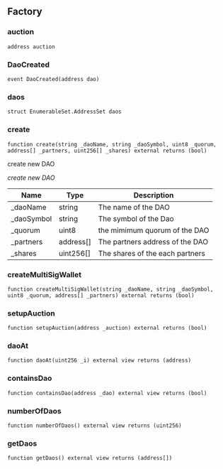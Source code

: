 

## Factory

### auction

```solidity
address auction
```

### DaoCreated

```solidity
event DaoCreated(address dao)
```

### daos

```solidity
struct EnumerableSet.AddressSet daos
```

### create

```solidity
function create(string _daoName, string _daoSymbol, uint8 _quorum, address[] _partners, uint256[] _shares) external returns (bool)
```

create new DAO

_create new DAO_

| Name | Type | Description |
| ---- | ---- | ----------- |
| _daoName | string | The name of the DAO |
| _daoSymbol | string | The symbol of the Dao |
| _quorum | uint8 | the mimimum quorum of the DAO |
| _partners | address[] | The partners address of the DAO |
| _shares | uint256[] | The shares of the each partners |

### createMultiSigWallet

```solidity
function createMultiSigWallet(string _daoName, string _daoSymbol, uint8 _quorum, address[] _partners) external returns (bool)
```

### setupAuction

```solidity
function setupAuction(address _auction) external returns (bool)
```

### daoAt

```solidity
function daoAt(uint256 _i) external view returns (address)
```

### containsDao

```solidity
function containsDao(address _dao) external view returns (bool)
```

### numberOfDaos

```solidity
function numberOfDaos() external view returns (uint256)
```

### getDaos

```solidity
function getDaos() external view returns (address[])
```

